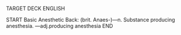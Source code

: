 TARGET DECK
ENGLISH

START
Basic
Anesthetic
Back: (brit. Anaes-)—n. Substance producing anesthesia. —adj.producing anesthesia
END
